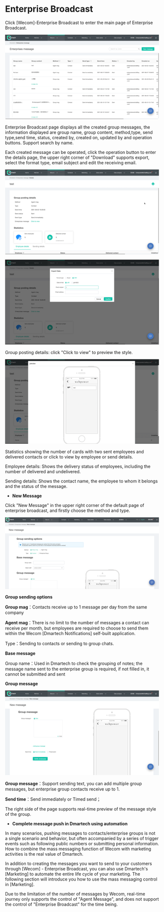 # Enterprise Broadcast

Click \[Wecom]-Enterprise Broadcast to enter the main page of Enterprise Broadcast.

![](<../.gitbook/assets/13 (1).png>)

Enterprise Broadcast page displays all the created group messages, the information displayed are group name, group content, method,type, send type,send time, status, created by, created on, updated by and operation buttons. Support search by name.



Each created message can be operated, click the operation button to enter the details page, the upper right corner of "Download" supports export, select the format type, email subject and edit the receiving email.

![](<../.gitbook/assets/14 (1).png>)

![](<../.gitbook/assets/15 (2).png>)

Group posting details: click "Click to view" to preview the style.

![](<../.gitbook/assets/17 (1).png>)

Statistics showing the number of cards with two sent employees and delivered contacts or click to view by employee or send details.

Employee details: Shows the delivery status of employees, including the number of delivered and undelivered.

Sending details: Shows the contact name, the employee to whom it belongs and the status of the message.

* **New Message**

Click "New Message" in the upper right corner of the default page of enterprise broadcast, and firstly choose the method and type.

![](<../.gitbook/assets/image (639).png>)

**Group sending options**

**Group mag**：Contacts receive up to 1 message per day from the same company

**Agent mag**：There is no limit to the number of messages a contact can receive per month, but employees are required to choose to send them within the Wecom \[Dmartech Notifications] self-built application.

Type：Sending to contacts or sending to group chats.

**Base message**

Group name：Used in Dmartech to check the grouping of notes; the message name sent to the enterprise group is required, if not filled in, it cannot be submitted and sent

**Group message**

![](<../.gitbook/assets/19 (3).png>)

**Group message**：Support sending text, you can add multiple group messages, but enterprise group contacts receive up to 1.

**Send time**：Send immediately or Timed send；

&#x20;The right side of the page supports real-time preview of the message style of the group.

* **Complete message push in Dmartech using automation**

In many scenarios, pushing messages to contacts/enterprise groups is not a single scenario and behavior, but often accompanied by a series of trigger events such as following public numbers or submitting personal information. How to combine the mass messaging function of Wecom with marketing activities is the real value of Dmartech.

In addition to creating the messages you want to send to your customers through \[Wecom] - Enterprise Broadcast, you can also use Dmartech's \[Marketing] to automate the entire life cycle of your marketing. The following section will introduce you how to use the mass messaging control in \[Marketing].

Due to the limitation of the number of messages by Wecom, real-time journey only supports the control of "Agent Message", and does not support the control of "Enterprise Broadcast" for the time being.
